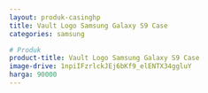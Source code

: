 ```yaml
---
layout: produk-casinghp
title: Vault Logo Samsung Galaxy S9 Case
categories: samsung

# Produk
product-title: Vault Logo Samsung Galaxy S9 Case
image-drive: 1npiIFzrlckJEj6bKf9_elENTX34ggluY
harga: 90000
---
```

